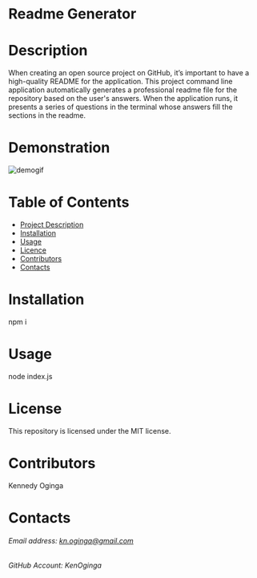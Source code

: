 
  # Readme Generator
    
       
  # Description
  When creating an open source project on GitHub, it’s important to have a high-quality README for the application. This project command line application automatically generates a professional readme file for the repository based on the user's answers. When the application runs, it presents a series of questions in the terminal whose answers fill the sections in the readme.

  # Demonstration
![demogif](https://user-images.githubusercontent.com/72943649/100299648-cb0aa780-2f59-11eb-9c0f-8e726cad5a8d.gif)



  # Table of Contents
  * [Project Description](#Description)
  * [Installation](#Installation)
  * [Usage](#Usage)
  * [Licence](#License)
  * [Contributors](#Contributors)
  * [Contacts](#Contacts)
  
      
  # Installation
  npm i

  # Usage
  node index.js

  # License
  This repository is licensed under the MIT license.


  # Contributors
  Kennedy Oginga

  
    

  # Contacts
  ###### Email address: kn.oginga@gmail.com
  ###### GitHub Account: KenOginga

    
